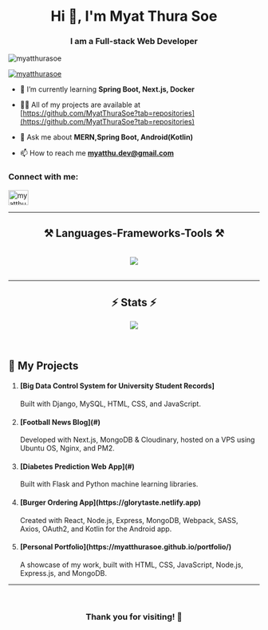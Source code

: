 <h1 align="center">Hi 👋, I'm Myat Thura Soe</h1>
<h3 align="center">I am a Full-stack Web Developer</h3>

<p align="left"> <img src="https://komarev.com/ghpvc/?username=myatthurasoe&label=Profile%20views&color=0e75b6&style=flat" alt="myatthurasoe" /> </p>

<p align="left"> <a href="https://github.com/ryo-ma/github-profile-trophy"><img src="https://github-profile-trophy.vercel.app/?username=myatthurasoe" alt="myatthurasoe" /></a> </p>

- 🌱 I’m currently learning **Spring Boot, Next.js, Docker**

- 👨‍💻 All of my projects are available at [https://github.com/MyatThuraSoe?tab=repositories](https://github.com/MyatThuraSoe?tab=repositories)

- 💬 Ask me about **MERN,Spring Boot, Android(Kotlin)**

- 📫 How to reach me **myatthu.dev@gmail.com**

<h3 align="left">Connect with me:</h3>
<p align="left">
<a href="https://linkedin.com/in/myatthurasoe" target="blank"><img align="center" src="https://raw.githubusercontent.com/rahuldkjain/github-profile-readme-generator/master/src/images/icons/Social/linked-in-alt.svg" alt="myatthurasoe" height="30" width="40" /></a>
</p>
<hr />
<h2 align="center">⚒️ Languages-Frameworks-Tools ⚒️</h2>
<br />
<div align="center">
  <img
    src="https://skillicons.dev/icons?i=html,css,js,react,nodejs,express,nextjs,mongodb,mysql,python,flask,django,kotlin,php,git,linux"
  />
</div>
<br />
<hr />
<h2 align="center">⚡ Stats ⚡</h2>
<p align="center">
  <img
    src="https://github-readme-stats.vercel.app/api?username=MyatThuraSoe&show_icons=true&theme=radical"
  />
</p>
<br />
<h2>📂 My Projects</h2>
<ol>
  <li>
    <h4>[Big Data Control System for University Student Records]</h4>
    Built with Django, MySQL, HTML, CSS, and JavaScript.
  </li>
  <li>
    <h4>[Football News Blog](#)</h4>
    Developed with Next.js, MongoDB & Cloudinary, hosted on a VPS using Ubuntu
    OS, Nginx, and PM2.
  </li>
  <li>
    <h4>[Diabetes Prediction Web App](#)</h4>
    Built with Flask and Python machine learning libraries.
  </li>
  <li>
    <h4>[Burger Ordering App](https://glorytaste.netlify.app)</h4>
    Created with React, Node.js, Express, MongoDB, Webpack, SASS, Axios, OAuth2,
    and Kotlin for the Android app.
  </li>
  <li>
    <h4>[Personal Portfolio](https://myatthurasoe.github.io/portfolio/)</h4>
    A showcase of my work, built with HTML, CSS, JavaScript, Node.js,
    Express.js, and MongoDB.
  </li>
</ol>
<hr />
<br />
<div align="center"><h3>Thank you for visiting! 🚀</h3></div>
<br />

